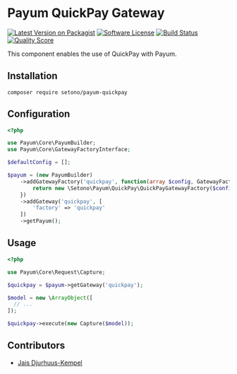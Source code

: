 # Payum QuickPay Gateway

[![Latest Version on Packagist][ico-version]][link-packagist]
[![Software License][ico-license]](LICENSE)
[![Build Status][ico-travis]][link-travis]
[![Quality Score][ico-code-quality]][link-code-quality]

This component enables the use of QuickPay with Payum.

## Installation

``composer require setono/payum-quickpay``

## Configuration

```php
<?php

use Payum\Core\PayumBuilder;
use Payum\Core\GatewayFactoryInterface;

$defaultConfig = [];

$payum = (new PayumBuilder)
    ->addGatewayFactory('quickpay', function(array $config, GatewayFactoryInterface $coreGatewayFactory) {
        return new \Setono\Payum\QuickPay\QuickPayGatewayFactory($config, $coreGatewayFactory);
    })
    ->addGateway('quickpay', [
        'factory' => 'quickpay'
    ])
    ->getPayum();
```

## Usage

```php
<?php

use Payum\Core\Request\Capture;

$quickpay = $payum->getGateway('quickpay');

$model = new \ArrayObject([
  // ...
]);

$quickpay->execute(new Capture($model));
```


## Contributors
- [Jais Djurhuus-Kempel](https://github.com/JaisDK)

[ico-version]: https://img.shields.io/packagist/v/setono/payum-quickpay.svg?style=flat-square
[ico-license]: https://img.shields.io/badge/license-MIT-brightgreen.svg?style=flat-square
[ico-travis]: https://travis-ci.com/Setono/payum-quickpay.svg?branch=master
[ico-code-quality]: https://img.shields.io/scrutinizer/g/Setono/payum-quickpay.svg?style=flat-square

[link-packagist]: https://packagist.org/packages/setono/payum-quickpay
[link-travis]: https://travis-ci.com/Setono/payum-quickpay
[link-code-quality]: https://scrutinizer-ci.com/g/Setono/payum-quickpay
